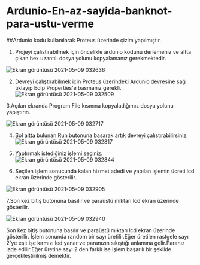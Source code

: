 # Ardunio-En-az-sayida-banknot-para-ustu-verme
##Ardunio kodu kullanılarak Proteus üzerinde çizim yapılmıştır.

1. Projeyi çalıstırabilmek için öncelikle ardunio kodunu derlemeniz ve altta çıkan hex uzantılı dosya yolunu kopyalamanız gerekmektedir.


![Ekran görüntüsü 2021-05-09 032636](https://user-images.githubusercontent.com/56557278/117557207-462fc800-b079-11eb-98cf-11fb1a898f93.jpg)

2. Devreyi çalıştırabilmek için Proteus üzerindeki Ardunio devresine sağ tıklayıp Edip Properties'e basmanız gerekli.
![Ekran görüntüsü 2021-05-09 032509](https://user-images.githubusercontent.com/56557278/117557253-b3435d80-b079-11eb-8a51-0e2f3558605b.jpg)

3.Açılan ekranda Program File kısmına kopyaladığımız dosya yolunu yapıştırın.

![Ekran görüntüsü 2021-05-09 032717](https://user-images.githubusercontent.com/56557278/117557273-e1c13880-b079-11eb-9c0a-c827c647f0ec.jpg)

4. Sol altta bulunan Run butonuna basarak artık devreyi çalıstırabilirsiniz.
![Ekran görüntüsü 2021-05-09 032817](https://user-images.githubusercontent.com/56557278/117557416-4f219900-b07b-11eb-9943-8f4ad3787475.jpg)

5. Yaptırmak istediğiniz işlemi seçiniz.
![Ekran görüntüsü 2021-05-09 032844](https://user-images.githubusercontent.com/56557278/117557440-94de6180-b07b-11eb-8447-0b810d7ee55a.jpg)

6. Seçilen işlem sonucunda kalan hizmet adedi ve yapılan işlemin ücreti lcd ekran üzerinde gösterilir.

![Ekran görüntüsü 2021-05-09 032905](https://user-images.githubusercontent.com/56557278/117557456-b4758a00-b07b-11eb-9cd0-4c2f53f5aa76.jpg)

7.Son kez bitiş butonuna basılır ve paraüstü miktarı lcd ekran üzerinde gösterilir.

![Ekran görüntüsü 2021-05-09 032940](https://user-images.githubusercontent.com/56557278/117557473-da029380-b07b-11eb-9425-0be0862638c2.jpg)

Son kez bitiş butonuna basılır ve paraüstü miktarı lcd ekran üzerinde gösterilir.
İşlem sonunda random bir sayı üretilir.Eğer üretilen rastgele sayı 2'ye eşit işe kırmızı led yanar ve paranızın sıkıştığı anlamına gelir.Paranız iade edilir.Eğer üretine sayı 2 den farklı ise işlem başarılı bir şekilde gerçekleştirilmiş demektir.

